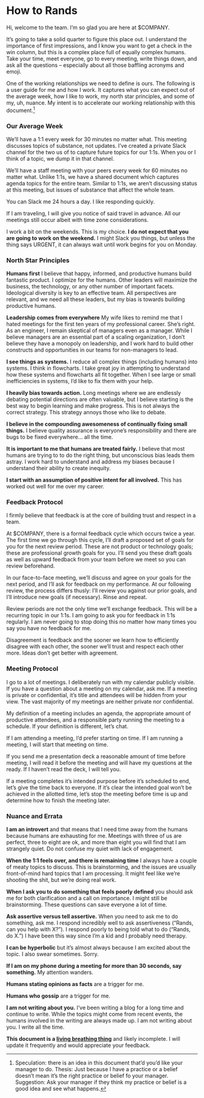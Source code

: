 # How to Rands
Hi, welcome to the team. I’m so glad you are here at $COMPANY. 

It’s going to take a solid quarter to figure this place out. I understand the importance of first impressions, and I know you want to get a check in the win column, but this is a complex place full of equally complex humans. Take your time, meet everyone, go to every meeting, write things down, and ask all the questions – especially about all those baffling acronyms and emoji.

One of the working relationships we need to define is ours. The following is a user guide for me and how I work. It captures what you can expect out of the average week, how I like to work, my north star principles, and some of my, uh, nuance. My intent is to accelerate our working relationship with this document.[^1]

### Our Average Week

We’ll have a 1:1 every week for 30 minutes no matter what. This meeting discusses topics of substance, not updates. I’ve created a private Slack channel for the two us of to capture future topics for our 1:1s. When you or I think of a topic, we dump it in that channel.

We’ll have a staff meeting with your peers every week for 60 minutes no matter what. Unlike 1:1s, we have a shared document which captures agenda topics for the entire team. Similar to 1:1s, we aren’t discussing status at this meeting, but issues of substance that affect the whole team. 

You can Slack me 24 hours a day. I like responding quickly.

If I am traveling, I will give you notice of said travel in advance. All our meetings still occur albeit with time zone considerations. 

I work a bit on the weekends. This is my choice. **I do not expect that you are going to work on the weekend.** I might Slack you things, but unless the thing says URGENT, it can always wait until work begins for you on Monday. 

### North Star Principles 

**Humans first** I believe that happy, informed, and productive humans build fantastic product. I optimize for the humans. Other leaders will maximize the business, the technology, or any other number of important facets. Ideological diversity is key to an effective team. All perspectives are relevant, and we need all these leaders, but my bias is towards building productive humans. 

**Leadership comes from everywhere** My wife likes to remind me that I hated meetings for the first ten years of my professional career. She’s right. As an engineer, I remain skeptical of managers even as a manager. While I believe managers are an essential part of a scaling organization, I don’t believe they have a monopoly on leadership, and I work hard to build other constructs and opportunities in our teams for non-managers to lead.

**I see things as systems.** I reduce all complex things (including humans) into systems. I think in flowcharts. I take great joy in attempting to understand how these systems and flowcharts all fit together. When I see large or small inefficiencies in systems, I’d like to fix them with your help.

**I heavily bias towards action.** Long meetings where we are endlessly debating potential directions are often valuable, but I believe starting is the best way to begin learning and make progress. This is not always the correct strategy. This strategy annoys those who like to debate.

**I believe in the compounding awesomeness of continually fixing small things.** I believe quality assurance is everyone’s responsibility and there are bugs to be fixed everywhere… all the time.

**It is important to me that humans are treated fairly.** I believe that most humans are trying to to do the right thing, but unconscious bias leads them astray. I work hard to understand and address my biases because I understand their ability to create inequity. 

**I start with an assumption of positive intent for all involved.** This has worked out well for me over my career. 

### Feedback Protocol

I firmly believe that feedback is at the core of building trust and respect in a team. 

At $COMPANY, there is a formal feedback cycle which occurs twice a year. The first time we go through this cycle, I’ll draft a proposed set of goals for you for the next review period. These are not product or technology goals; these are professional growth goals for you. I’ll send you these draft goals as well as upward feedback from your team before we meet so you can review beforehand.

In our face-to-face meeting, we’ll discuss and agree on your goals for the next period, and I’ll ask for feedback on my performance. At our following review, the process differs thusly: I’ll review you against our prior goals, and I’ll introduce new goals (if necessary). Rinse and repeat.

Review periods are not the only time we’ll exchange feedback. This will be a recurring topic in our 1:1s. I am going to ask you for feedback in 1:1s regularly. I am never going to stop doing this no matter how many times you say you have no feedback for me.

Disagreement is feedback and the sooner we learn how to efficiently disagree with each other, the sooner we’ll trust and respect each other more. Ideas don’t get better with agreement. 

### Meeting Protocol

I go to a lot of meetings. I deliberately run with my calendar publicly visible. If you have a question about a meeting on my calendar, ask me. If a meeting is private or confidential, it’s title and attendees will be hidden from your view. The vast majority of my meetings are neither private nor confidential.

My definition of a meeting includes an agenda, the appropriate amount of productive attendees, and a responsible party running the meeting to a schedule. If your definition is different, let’s chat.

If I am attending a meeting, I’d prefer starting on time. If I am running a meeting, I will start that meeting on time. 

If you send me a presentation deck a reasonable amount of time before meeting, I will read it before the meeting and will have my questions at the ready. If I haven’t read the deck, I will tell you.

If a meeting completes it’s intended purpose before it’s scheduled to end, let’s give the time back to everyone. If it’s clear the intended goal won’t be achieved in the allotted time, let’s stop the meeting before time is up and determine how to finish the meeting later.

### Nuance and Errata

**I am an introvert** and that means that I need time away from the humans because humans are exhausting for me. Meetings with three of us are perfect, three to eight are ok, and more than eight you will find that I am strangely quiet. Do not confuse my quiet with lack of engagement.

**When the 1:1 feels over, and there is remaining time** I always have a couple of meaty topics to discuss. This is brainstorming, and the issues are usually front-of-mind hard topics that I am processing. It might feel like we’re shooting the shit, but we’re doing real work.

**When I ask you to do something that feels poorly defined** you should ask me for both clarification and a call on importance. I might still be brainstorming. These questions can save everyone a lot of time. 

**Ask assertive versus tell assertive.** When you need to ask me to do something, ask me. I respond incredibly well to ask assertiveness (“Rands, can you help with X?”). I respond poorly to being told what to do (“Rands, do X.”) I have been this way since I’m a kid and I probably need therapy.

**I can be hyperbolic** but it’s almost always because I am excited about the topic. I also swear sometimes. Sorry.

**If I am on my phone during a meeting for more than 30 seconds, say something.** My attention wanders. 

**Humans stating opinions as facts** are a trigger for me. 

**Humans who gossip** are a trigger for me.

**I am not writing about you.** I’ve been writing a blog for a long time and continue to write. While the topics might come from recent events, the humans involved in the writing are always made up. I am not writing about you. I write all the time.

**This document is a [living breathing thing](https://github.com/randsleadershipslack/documents-and-resources/blob/master/howtorands.md)** and likely incomplete. I will update it frequently and would appreciate your feedback. 

[^1]: Speculation: there is an idea in this document that’d you’d like your manager to do. Thesis: Just because I have a practice or a belief doesn’t mean it’s the right practice or belief fo your manager. Suggestion: Ask your manager if they think my practice or belief is a good idea and see what happens.



